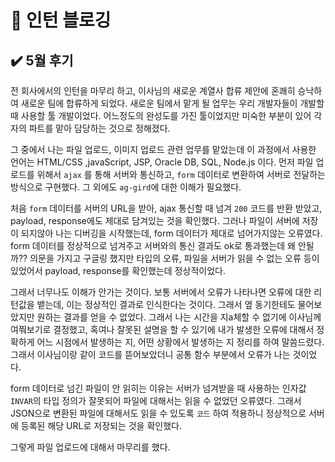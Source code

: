 # 📝 인턴 블로깅 

## ✔️ 5월 후기

전 회사에서의 인턴을 마무리 하고, 이사님의 새로운 계열사 합류 제안에 혼쾌히 승낙하여 새로운 팀에 합류하게 되었다. 새로운 팀에서 맡게 될 업무는 우리 개발자들이 개발할 때 사용할 툴 개발이었다. 어느정도의 완성도를 가진 툴이었지만 미숙한 부분이 있어 각자의 파트를 맡아 담당하는 것으로 정해졌다.

그 중에서 나는 파일 업로드, 이미지 업로드 관련 업무를 맡았는데 이 과정에서 사용한 언어는 HTML/CSS ,javaScript, JSP, Oracle DB, SQL, Node.js 이다. 먼저 파일 업로드를 위해서 `ajax` 를 통해 서버와 통신하고, `form` 데이터로 변환하여 서버로 전달하는 방식으로 구현했다. 그 외에도 `ag-gird`에 대한 이해가 필요했다.

처음 `form` 데이터를 서버의 URL을 받아, ajax 통신할 때 넘겨 `200` 코드를 반환 받았고, payload, response에도 제대로 담겨있는 것을 확인했다. 그러나 파일이 서버에 저장이 되지않아 나는 디버깅을 시작했는데, form 데이터가 제대로 넘어가지않는 오류였다. form 데이터를 정상적으로 넘겨주고 서버와의 통신 결과도 ok로 통과했는데 왜 안될까?? 의문을 가지고 구글링 했지만 타입의 오류, 파일을 서버가 읽을 수 없는 오류 등이 있었어서 payload, response를 확인했는데 정상적이었다.

그래서 너무나도 이해가 안가는 것이다. 보통 서버에서 오류가 나타나면 오류에 대한 리턴값을 뱉는데, 이는 정상적인 결과로 인식한다는 것이다. 그래서 옆 동기한테도 물어보았지만 원하는 결과를 얻을 수 없었다. 그래서 나는 시간을 지a체할 수 없기에 이사님께 여쭤보기로 결정했고, 혹여나 잘못된 설명을 할 수 있기에 내가 발생한 오류에 대해서 정확하게 어느 시점에서 발생하는 지, 어떤 상황에서 발생하는 지 정리를 하여 말씀드렸다. 그래서 이사님이랑 같이 코드를 뜯어보았더니 공통 함수 부분에서 오류가 나는 것이었다.

form 데이터로 넘긴 파일이 안 읽히는 이유는 서버가 넘겨받을 때 사용하는 인자값 `INVAR`의 타입 정의가 잘못되어 파일에 대해서는 읽을 수 없었던 오류였다. 그래서 JSON으로 변환된 파일에 대해서도 읽을 수 있도록 `코드` 하여 적용하니 정상적으로 서버에 등록된 해당 URL로 저장되는 것을 확인했다.

그렇게 파일 업로드에 대해서 마무리를 했다.

